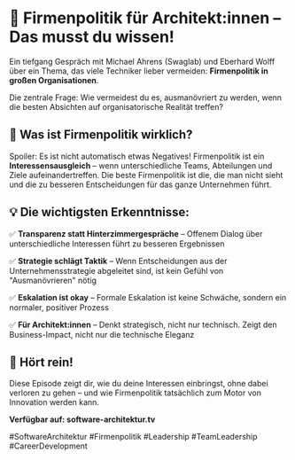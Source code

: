 # 🎯 Firmenpolitik für Architekt:innen – Das musst du wissen!

Ein tiefgang Gespräch mit Michael Ahrens (Swaglab) und Eberhard Wolff über ein Thema, das viele Techniker lieber vermeiden: **Firmenpolitik in großen Organisationen**.

Die zentrale Frage: Wie vermeidest du es, ausmanövriert zu werden, wenn die besten Absichten auf organisatorische Realität treffen?

## 🤔 Was ist Firmenpolitik wirklich?

Spoiler: Es ist nicht automatisch etwas Negatives! Firmenpolitik ist ein **Interessensausgleich** – wenn unterschiedliche Teams, Abteilungen und Ziele aufeinandertreffen. Die beste Firmenpolitik ist die, die man nicht sieht und die zu besseren Entscheidungen für das ganze Unternehmen führt.

## 💡 Die wichtigsten Erkenntnisse:

✅ **Transparenz statt Hinterzimmergespräche** – Offenem Dialog über unterschiedliche Interessen führt zu besseren Ergebnissen

✅ **Strategie schlägt Taktik** – Wenn Entscheidungen aus der Unternehmensstrategie abgeleitet sind, ist kein Gefühl von "Ausmanövrieren" nötig

✅ **Eskalation ist okay** – Formale Eskalation ist keine Schwäche, sondern ein normaler, positiver Prozess

✅ **Für Architekt:innen** – Denkt strategisch, nicht nur technisch. Zeigt den Business-Impact, nicht nur die technische Eleganz

## 🔗 Hört rein!

Diese Episode zeigt dir, wie du deine Interessen einbringst, ohne dabei verloren zu gehen – und wie Firmenpolitik tatsächlich zum Motor von Innovation werden kann.

**Verfügbar auf: software-architektur.tv**

#SoftwareArchitektur #Firmenpolitik #Leadership #TeamLeadership #CareerDevelopment